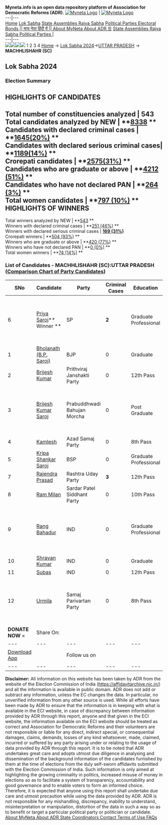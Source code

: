 **Myneta.info is an open data repository platform of Association for Democratic Reforms (ADR).**
[![Myneta Logo](https://www.myneta.info/lib/img/myneta-logo.png)](https://www.myneta.info/) | [![Myneta Logo](https://www.myneta.info/lib/img/adr-logo.png)](https://adrindia.org)  
---|---  
[Home](https://www.myneta.info/) [Lok Sabha](https://www.myneta.info/#ls "Lok Sabha") [ State Assemblies ](https://www.myneta.info/#sa "State Assemblies") [Rajya Sabha](https://www.myneta.info/#rs "Rajya Sabha") [Political Parties ](https://www.myneta.info/party "Political Parties") [ Electoral Bonds ](https://www.myneta.info/electoral_bonds "Electoral Bonds") [ || माय नेता हिंदी में || ](https://translate.google.co.in/translate?prev=hp&hl=en&js=y&u=www.myneta.info&sl=en&tl=hi&history_state0=) [ About MyNeta ](https://adrindia.org/content/about-myneta) [ About ADR ](https://adrindia.org/about-adr/who-we-are) [☰](javascript:void\(0\))
[ State Assemblies ](https://www.myneta.info/#sa "State Assemblies") [ Rajya Sabha ](https://www.myneta.info/#rs "Rajya Sabha") [ Political Parties ](https://www.myneta.info/party "Political Parties")
|   
---|---  
![](https://www.myneta.info/lib/img/banner/banner-1.png)![](https://www.myneta.info/lib/img/banner/banner-2.png)![](https://www.myneta.info/lib/img/banner/banner-3.png)![](https://www.myneta.info/lib/img/banner/banner-4.png)
1  2  3  4 
[Home](https://www.myneta.info/) → [Lok Sabha 2024](https://www.myneta.info/LokSabha2024/)→[UTTAR PRADESH](https://www.myneta.info/LokSabha2024/index.php?action=show_constituencies&state_id=35) → **MACHHLISHAHR (SC)**
### 
## Lok Sabha 2024
###  Election Summary 
HIGHLIGHTS OF CANDIDATES  
---  
Total number of constituencies analyzed |  543   
Total candidates analyzed by NEW | **[8338](https://www.myneta.info/LokSabha2024/index.php?action=summary&subAction=candidates_analyzed&sort=candidate#summary) **  
Candidates with declared criminal cases | **[1645(20%)](https://www.myneta.info/LokSabha2024/index.php?action=summary&subAction=crime&sort=candidate#summary) **  
Candidates with declared serious criminal cases| **[1189(14%)](https://www.myneta.info/LokSabha2024/index.php?action=summary&subAction=serious_crime&sort=candidate#summary) **  
Crorepati candidates | **[2575(31%)](https://www.myneta.info/LokSabha2024/index.php?action=summary&subAction=crorepati&sort=candidate#summary) **  
Candidates who are graduate or above | **[4212 (51%)](https://www.myneta.info/LokSabha2024/index.php?action=summary&subAction=education&sort=candidate#summary) **  
Candidates who have not declared PAN | **[264 (3%)](https://www.myneta.info/LokSabha2024/index.php?action=summary&subAction=without_pan&sort=candidate#summary) **  
Total women candidates | **[797 (10%)](https://www.myneta.info/LokSabha2024/index.php?action=summary&subAction=women_candidate&sort=candidate#summary) **  
HIGHLIGHTS OF WINNERS  
---  
Total winners analyzed by NEW | **[543](https://www.myneta.info/LokSabha2024/index.php?action=summary&subAction=winner_analyzed&sort=candidate#summary) **  
Winners with declared criminal cases | **[251 (46%)](https://www.myneta.info/LokSabha2024/index.php?action=summary&subAction=winner_crime&sort=candidate#summary) **  
Winners with declared serious criminal cases | **[169 (31%)](https://www.myneta.info/LokSabha2024/index.php?action=summary&subAction=winner_serious_crime&sort=candidate#summary)**  
Crorepati winners | **[504 (93%)](https://www.myneta.info/LokSabha2024/index.php?action=summary&subAction=winner_crorepati&sort=candidate#summary) **  
Winners who are graduate or above | **[420 (77%)](https://www.myneta.info/LokSabha2024/index.php?action=summary&subAction=winner_education&sort=candidate#summary) **  
Winners who have not declared PAN | **[0 (0%)](https://www.myneta.info/LokSabha2024/index.php?action=summary&subAction=winner_without_pan&sort=candidate#summary) **  
Total women winners | **[74 (14%)](https://www.myneta.info/LokSabha2024/index.php?action=summary&subAction=winner_women&sort=candidate#summary) **  
### List of Candidates - MACHHLISHAHR (SC):UTTAR PRADESH ([Comparison Chart of Party Candidates](https://www.myneta.info/LokSabha2024/comparisonchart.php?constituency_id=517))
SNo | Candidate| Party| Criminal Cases| Education| Age| Total Assets| Liabilities  
---|---|---|---|---|---|---|---  
6  | [Priya Saroj](https://www.myneta.info/LokSabha2024/candidate.php?candidate_id=8097)** Winner ** | SP | **2** | Graduate Professional| 25 | ![](https://myneta.info/image_v2.php?myneta_folder=LokSabha2024&candidate_id=8097&col=ta) | ![](https://myneta.info/image_v2.php?myneta_folder=LokSabha2024&candidate_id=8097&col=lia)  
1  | [Bholanath (B.P. Saroj)](https://www.myneta.info/LokSabha2024/candidate.php?candidate_id=8101) | BJP | 0 | Graduate| 63 | Rs 28,24,43,937 ~ 28 Crore+ | Rs 0 ~   
2  | [Brijesh Kumar](https://www.myneta.info/LokSabha2024/candidate.php?candidate_id=8099) | Prithviraj Janshakti Party | 0 | 12th Pass| 31 | Rs 5,41,500 ~ 5 Lacs+ | Rs 0 ~   
3  | [Brijesh Kumar Saroj](https://www.myneta.info/LokSabha2024/candidate.php?candidate_id=8090) | Prabuddhwadi Bahujan Morcha | 0 | Post Graduate| 43 | ![](https://myneta.info/image_v2.php?myneta_folder=LokSabha2024&candidate_id=8090&col=ta) | ![](https://myneta.info/image_v2.php?myneta_folder=LokSabha2024&candidate_id=8090&col=lia)  
4  | [Kamlesh](https://www.myneta.info/LokSabha2024/candidate.php?candidate_id=8092) | Azad Samaj Party | 0 | 8th Pass| 37 | Rs 11,22,000 ~ 11 Lacs+ | Rs 0 ~   
5  | [Kripa Shankar Saroj](https://www.myneta.info/LokSabha2024/candidate.php?candidate_id=8096) | BSP | 0 | Graduate Professional| 60 | Rs 11,68,79,058 ~ 11 Crore+ | Rs 0 ~   
7  | [Rajendra Prasad](https://www.myneta.info/LokSabha2024/candidate.php?candidate_id=8091) | Rashtra Uday Party | **3** | 12th Pass| 56 | Rs 33,74,441 ~ 33 Lacs+ | Rs 5,24,050 ~ 5 Lacs+  
8  | [Ram Milan](https://www.myneta.info/LokSabha2024/candidate.php?candidate_id=8094) | Sardar Patel Siddhant Party | 0 | 10th Pass| 36 | Rs 15,70,000 ~ 15 Lacs+ | Rs 1,00,000 ~ 1 Lacs+  
9  | [Rang Bahadur](https://www.myneta.info/LokSabha2024/candidate.php?candidate_id=8093) | IND | 0 | Graduate Professional| 51 | ![](https://myneta.info/image_v2.php?myneta_folder=LokSabha2024&candidate_id=8093&col=ta) | ![](https://myneta.info/image_v2.php?myneta_folder=LokSabha2024&candidate_id=8093&col=lia)  
10  | [Shravan Kumar](https://www.myneta.info/LokSabha2024/candidate.php?candidate_id=8100) | IND | 0 | Graduate| 56 | Rs 7,45,000 ~ 7 Lacs+ | Rs 0 ~   
11  | [Subas](https://www.myneta.info/LokSabha2024/candidate.php?candidate_id=8098) | IND | 0 | 12th Pass| 56 | Rs 10,000 ~ 10 Thou+ | Rs 0 ~   
12  | [Urmila](https://www.myneta.info/LokSabha2024/candidate.php?candidate_id=8095) | Samaj Parivartan Party | 0 | 8th Pass| 40 | ![](https://myneta.info/image_v2.php?myneta_folder=LokSabha2024&candidate_id=8095&col=ta) | ![](https://myneta.info/image_v2.php?myneta_folder=LokSabha2024&candidate_id=8095&col=lia)  
|  **DONATE NOW** × |  Share On:  | [](https://api.whatsapp.com/send?text=https%3A%2F%2Fmyneta.info%2Fpunjab2022%2Findex.php%3Faction%3Dshow_constituencies%26state_id%3D19) | [](https://www.facebook.com/sharer/sharer.php?u=https%3A%2F%2Fmyneta.info%2Fpunjab2022%2Findex.php%3Faction%3Dshow_constituencies%26state_id%3D19) | [](https://twitter.com/share?url=https%3A%2F%2Fmyneta.info%2Fpunjab2022%2Findex.php%3Faction%3Dshow_constituencies%26state_id%3D19)  
---|---|---|---|---  
| [ Download App ](https://play.google.com/store/apps/details?id=com.webrosoft.myneta1&pcampaignid=pcampaignidMKT-Other-global-all-co-prtnr-py-PartBadge-Mar2515-1) | [](https://play.google.com/store/apps/details?id=com.webrosoft.myneta1&pcampaignid=pcampaignidMKT-Other-global-all-co-prtnr-py-PartBadge-Mar2515-1) |  Follow us on  | [](https://www.facebook.com/adrindia.org/) | [](https://twitter.com/adrspeaks) | [](https://groups.google.com/g/national-election-watch?hl=en&pli=1) | [](https://www.instagram.com/adrspeaks/) | [](https://www.youtube.com/user/adrspeaks) | [](https://sharechat.com/profile/adrspeaks)  
---|---|---|---|---|---|---|---|---  
**Disclaimer:** All information on this website has been taken by ADR from the website of the Election Commission of India (https://affidavitarchive.nic.in/) and all the information is available in public domain. ADR does not add or subtract any information, unless the EC changes the data. In particular, no unverified information from any other source is used. While all efforts have been made by ADR to ensure that the information is in keeping with what is available in the ECI website, in case of discrepancy between information provided by ADR through this report, anyone and that given in the ECI website, the information available on the ECI website should be treated as correct and Association for Democratic Reforms and their volunteers are not responsible or liable for any direct, indirect special, or consequential damages, claims, demands, losses of any kind whatsoever, made, claimed, incurred or suffered by any party arising under or relating to the usage of data provided by ADR through this report. It is to be noted that ADR undertakes great care and adopts utmost due diligence in analysing and dissemination of the background information of the candidates furnished by them at the time of elections from the duly self-sworn affidavits submitted with the Election Commission of India. Such information is only aimed at highlighting the growing criminality in politics, increased misuse of money in elections so as to facilitate a system of transparency, accountability and good governance and to enable voters to form an informed choice. Therefore, it is expected that anyone using this report shall undertake due care and utmost precaution while using the data provided by ADR. ADR is not responsible for any mishandling, discrepancy, inability to understand, misinterpretation or manipulation, distortion of the data in such a way so as to benefit or target a particular political party or politician or candidate. 
[ About MyNeta ](https://adrindia.org/content/about-myneta) [ About ADR ](https://adrindia.org/about-adr/who-we-are) [ State Coordinators ](https://adrindia.org/about-adr/state-coordinators) [ Contact ](https://adrindia.org/contact-us) [ Terms of Use ](https://adrindia.org/content/adr-terms-use) [ FAQs ](https://adrindia.org/content/faqs)
